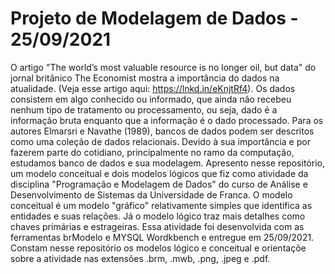 # Projeto de Modelagem de Dados - 25/09/2021

O artigo "The world’s most valuable resource is no longer oil, but data" do jornal britânico The Economist mostra a importância do dados na atualidade. (Veja esse artigo aqui: <https://lnkd.in/eKnjtRf4>).
Os dados consistem em algo conhecido ou informado, que ainda não recebeu nenhum tipo de tratamento ou processamento, ou seja, dado é a informação bruta enquanto que a informação é o dado processado.
Para os autores Elmarsri e Navathe (1989), bancos de dados podem ser descritos como uma coleção de dados relacionais.
Devido à sua importância e por fazerem parte do cotidiano, principalmente no ramo da computação, estudamos banco de dados e sua modelagem.
Apresento nesse repositório, um modelo conceitual e dois modelos lógicos que fiz como atividade da disciplina "Programação e Modelagem de Dados" do curso de Análise e Desenvolvimento de Sistemas da Universidade de Franca.
O modelo conceitual é um modelo "gráfico" relativamente simples que identifica as entidades e suas relações. Já o modelo lógico traz mais detalhes como chaves primárias e estrageiras.
Essa atividade foi desenvolvida com as ferramentas brModelo e MYSQL Wordkbench e entregue em 25/09/2021.
Constam nesse repositório os modelos lógico e conceitual e orientaçõe sobre a atividade nas extensões .brm, .mwb, .png, .jpeg e .pdf.

